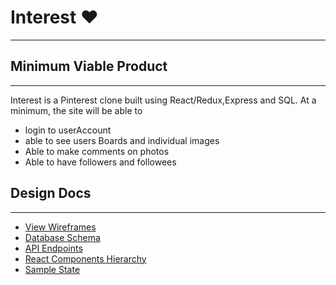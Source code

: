 # Interest :heart:
-------------------------------------------

## Minimum Viable Product
-------------------------------------------
Interest is a Pinterest clone built using React/Redux,Express and SQL. At a minimum, the site will be able to
* login to userAccount
* able to see users Boards and individual images
* Able to make comments on photos
* Able to have followers and followees



## Design Docs
------------------------------------------
* [View Wireframes](./WireFrame)
* [Database Schema](./Database/schema.md)
* [API Endpoints](./API_Endpoints.md)
* [React Components Hierarchy](./ReactComponentsHierarchy/reactComponents.md)
* [Sample State](./sampleState/sampleState.md)
